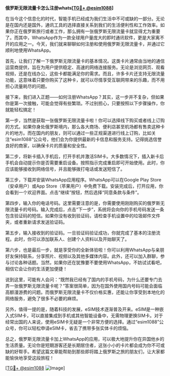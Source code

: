 **俄罗斯无限流量卡怎么注册whats[[TG💪+ @esim1088](https://t.me/s/esim1088)]**

在当今这个信息化的时代，智能手机已经成为我们生活中不可或缺的一部分。无论是在国内还是国外，通讯工具的选择直接关系到我们的生活便利性和工作效率。如果你正在俄罗斯旅行或者工作，那么拥有一张俄罗斯无限流量卡就显得尤为重要了。而其中，WhatsApp作为一款全球用户量庞大的即时通讯软件，更是大家离不开的应用之一。今天，我们就来聊聊如何注册和使用俄罗斯无限流量卡，并通过它顺利地使用WhatsApp。

首先，让我们了解一下俄罗斯无限流量卡的基本情况。这类卡片通常由当地的通信运营商提供，旨在为用户提供稳定、高速的网络连接服务。无论是浏览网页、观看视频，还是在线办公，这些卡都能满足你的需求。而且，许多卡片还支持无限流量功能，这意味着只要你购买了这种卡，就可以尽情享受互联网带来的乐趣，而不用担心流量耗尽的问题。

接下来，我们进入正题——如何注册WhatsApp？其实，这一步并不复杂，但如果你是第一次接触，可能会觉得有些繁琐。不过别担心，只要按照以下步骤操作，你就能轻松搞定！

第一步，当然是获取一张俄罗斯无限流量卡啦！你可以选择线下购买或者线上订购的方式。如果你身处俄罗斯境内，那么各大商场、便利店甚至机场都有售卖这种卡片的地方。而在国内的朋友，则可以通过一些正规渠道进行线上订购，比如关注“esim1088”公众号，他们会为你提供最新的卡信息和服务支持。记得挑选信誉良好的商家，以确保卡片的质量和安全性。

第二步，将新卡插入手机后，打开手机并激活SIM卡。大多数情况下，插入新卡后手机会自动提示你是否需要重启设备。按照指示完成重启即可开始使用。此时，你应该能够接收到网络信号，并且能够拨打电话或发送短信了。

第三步，下载并安装WhatsApp应用程序。WhatsApp可以在Google Play Store（安卓用户）或App Store（苹果用户）中免费下载。安装完成后，打开应用，你会看到一个欢迎界面。点击“继续”按钮，然后选择“同意条款与条件”。

第四步，输入你的电话号码。这里需要注意的是，你需要使用刚刚购买的俄罗斯无限流量卡的号码。输入完成后，点击“下一步”，系统将会向你的手机号码发送一条包含验证码的短信。如果你没有收到验证码，请检查手机设置中的垃圾邮件文件夹，或者重新请求发送验证码。

第五步，输入接收到的验证码。一旦验证码验证成功，你就完成了基本的注册流程。此时，你可以添加联系人、创建个人资料以及开始聊天了。

第六步，也是最后一步，就是享受你的全新体验啦！你可以利用WhatsApp与亲朋好友保持联系，分享照片、视频以及其他多媒体内容。此外，还可以加入群聊，参与讨论各种话题。当然，如果你还在犹豫要不要使用WhatsApp，不妨试试看吧，相信它会让你的生活更加便捷！

说到这里，可能有人会问：“既然我已经有了国内的手机号码，为什么还要专门去弄一张俄罗斯无限流量卡呢？”答案很简单，因为在国外使用国内号码可能会面临高额漫游费的问题。而俄罗斯无限流量卡不仅价格实惠，还能让你享受到本地化的网络服务，避免了很多不必要的麻烦。

另外，值得一提的是，随着科技的发展，eSIM技术逐渐普及开来。eSIM是一种嵌入式SIM卡，可以直接集成到手机或其他智能设备中，无需物理更换SIM卡。对于经常出国的人来说，使用eSIM卡无疑是一个非常方便的选择。通过“esim1088”公众号，你可以轻松申请eSIM卡，省去了携带多张实体卡的烦恼。

总之，俄罗斯无限流量卡加上WhatsApp的应用，可以极大地提升你在异国他乡的生活质量。无论你是短期游客还是长期居住者，这张小小的卡片都会成为你不可或缺的好帮手。希望这篇文章能帮助到那些即将踏上俄罗斯之旅的朋友们，让大家都能愉快地享受这段旅程！

[[TG💪+ @esim1088](https://t.me/s/esim1088) ![Image](https://i.postimg.cc/4NQfJmqS/Snipaste-2025-05-13-00-14-12.png)]